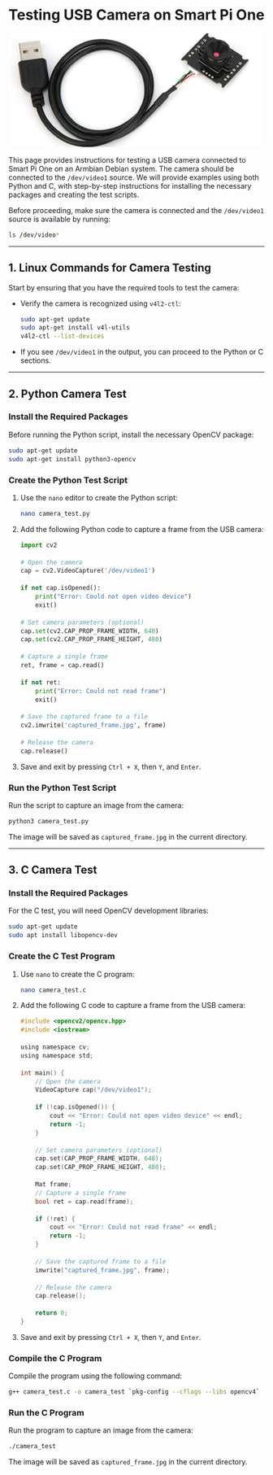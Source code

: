# Testing USB Camera on Smart Pi One

![USB Camera - Smart PI One](../../img/SmartPi/SmartPi_Test_USB_Camera/SmartPi_Test_USB_Camera_1.png)


This page provides instructions for testing a USB camera connected to Smart Pi One on an Armbian Debian system. The camera should be connected to the `/dev/video1` source. We will provide examples using both Python and C, with step-by-step instructions for installing the necessary packages and creating the test scripts. 

Before proceeding, make sure the camera is connected and the `/dev/video1` source is available by running:

```bash
ls /dev/video*
```

---

## 1. **Linux Commands for Camera Testing**

Start by ensuring that you have the required tools to test the camera:

- Verify the camera is recognized using `v4l2-ctl`:

  ```bash
  sudo apt-get update
  sudo apt-get install v4l-utils
  v4l2-ctl --list-devices
  ```

- If you see `/dev/video1` in the output, you can proceed to the Python or C sections.

---

## 2. **Python Camera Test**

### Install the Required Packages

Before running the Python script, install the necessary OpenCV package:

```bash
sudo apt-get update
sudo apt-get install python3-opencv
```

### Create the Python Test Script

1. Use the `nano` editor to create the Python script:

   ```bash
   nano camera_test.py
   ```

2. Add the following Python code to capture a frame from the USB camera:

   ```python
   import cv2

   # Open the camera
   cap = cv2.VideoCapture('/dev/video1')

   if not cap.isOpened():
       print("Error: Could not open video device")
       exit()

   # Set camera parameters (optional)
   cap.set(cv2.CAP_PROP_FRAME_WIDTH, 640)
   cap.set(cv2.CAP_PROP_FRAME_HEIGHT, 480)

   # Capture a single frame
   ret, frame = cap.read()

   if not ret:
       print("Error: Could not read frame")
       exit()

   # Save the captured frame to a file
   cv2.imwrite('captured_frame.jpg', frame)

   # Release the camera
   cap.release()
   ```

3. Save and exit by pressing `Ctrl + X`, then `Y`, and `Enter`.

### Run the Python Test Script

Run the script to capture an image from the camera:

```bash
python3 camera_test.py
```

The image will be saved as `captured_frame.jpg` in the current directory.

---

## 3. **C Camera Test**

### Install the Required Packages

For the C test, you will need OpenCV development libraries:

```bash
sudo apt-get update
sudo apt install libopencv-dev
```

### Create the C Test Program

1. Use `nano` to create the C program:

   ```bash
   nano camera_test.c
   ```

2. Add the following C code to capture a frame from the USB camera:

   ```c
   #include <opencv2/opencv.hpp>
   #include <iostream>

   using namespace cv;
   using namespace std;

   int main() {
       // Open the camera
       VideoCapture cap("/dev/video1");

       if (!cap.isOpened()) {
           cout << "Error: Could not open video device" << endl;
           return -1;
       }

       // Set camera parameters (optional)
       cap.set(CAP_PROP_FRAME_WIDTH, 640);
       cap.set(CAP_PROP_FRAME_HEIGHT, 480);

       Mat frame;
       // Capture a single frame
       bool ret = cap.read(frame);

       if (!ret) {
           cout << "Error: Could not read frame" << endl;
           return -1;
       }

       // Save the captured frame to a file
       imwrite("captured_frame.jpg", frame);

       // Release the camera
       cap.release();

       return 0;
   }
   ```

3. Save and exit by pressing `Ctrl + X`, then `Y`, and `Enter`.

### Compile the C Program

Compile the program using the following command:

```bash
g++ camera_test.c -o camera_test `pkg-config --cflags --libs opencv4`
```

### Run the C Program

Run the program to capture an image from the camera:

```bash
./camera_test
```

The image will be saved as `captured_frame.jpg` in the current directory.



